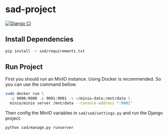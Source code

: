 # sad-project
[![Django CI](https://github.com/sad-project/sad-project/actions/workflows/django.yml/badge.svg)](https://github.com/sad-project/sad-project/actions/workflows/django.yml)

## Install Dependencies
```bash
pip install -r sad/requirements.txt
```

## Run Project
First you should run an MinIO instance. Using Docker is recommended. So you can use the command bellow.
```bash
sudo docker run \
  -p 9000:9000 -p 9001:9001 -v ~/minio-data:/mnt/data \
  minio/minio server /mnt/data --console-address ":9001"
```
Then config the MinIO variables in `sad/sad/settings.py` and run the Django project.
```bash
python sad/manage.py runserver
```

